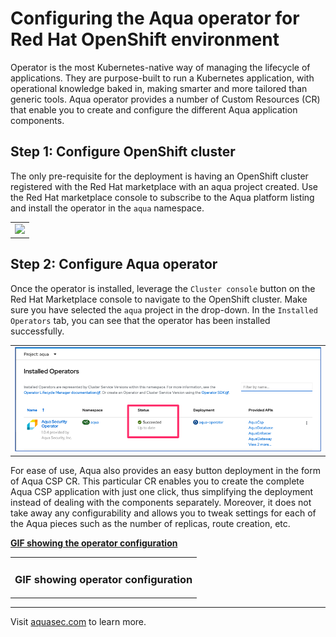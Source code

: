 # Configuring the Aqua operator for Red Hat OpenShift environment
Operator is the most Kubernetes-native way of managing the lifecycle of applications. They are purpose-built to run a Kubernetes application, with operational knowledge baked in, making smarter and more tailored than generic tools. Aqua operator provides a number of Custom Resources (CR) that enable you to create and configure the different Aqua application components.

## Step 1: Configure OpenShift cluster
The only pre-requisite for the deployment is having an OpenShift cluster registered with the Red Hat marketplace with an aqua project created. Use the Red Hat marketplace console to subscribe to the Aqua platform listing and install the operator in the ```aqua``` namespace.

<table>
	<tr>
		<td><img src="https://github.com/aquasecurity/marketplaces/blob/master/redhat/images/install-operator-new.gif" width="100%"/></td>
    </tr>
</table>

## Step 2: Configure Aqua operator
Once the operator is installed, leverage the ```Cluster console``` button on the Red Hat Marketplace console to navigate to the OpenShift cluster. Make sure you have selected the ```aqua``` project in the drop-down. In the ```Installed Operators``` tab, you can see that the operator has been installed successfully. 
<table>
	<tr>
		<td><img src="https://github.com/aquasecurity/marketplaces/blob/master/redhat/images/operator-install.png" /></td>
	</tr>
</table>

For ease of use, Aqua also provides an easy button deployment in the form of Aqua CSP CR. This particular CR enables you to create the complete Aqua CSP application with just one click, thus simplifying the deployment instead of dealing with the components separately. Moreover, it does not take away any configurability and allows you to tweak settings for each of the Aqua pieces such as the number of replicas, route creation, etc.
<br>

<b><u>GIF showing the operator configuration</b></u>
<table>
	<tr>
		<td><h3>GIF showing operator configuration</h3></td>
	</tr>
</table>


---
Visit [aquasec.com](https://www.aquasec.com/) to learn more.